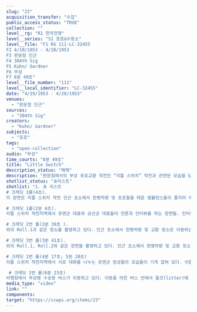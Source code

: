 ```yaml
---
slug: "23"
acquisition_transfer: "수집"
public_access_status: "TRUE"
collection: ""
level__rg: "R1 한국전쟁"
level__series: "S1 포로&수용소"
level__file: "F1 RG 111-LC-32455
F2 4/19/1953 - 4/20/1953
F3 판문점 인근 
F4 304th Sig
F5 Kuhn/ Gardner
F6 무성
F7 6분 49초"
level__file_number: "111"
level__local_identifier: "LC-32455"
date: "4/19/1953 - 4/20/1953"
venues: 
  - "판문점 인근"
sources: 
  - "304th Sig"
creators: 
  - "Kuhn/ Gardner"
subjects: 
  - "포로"
tags: 
  - "open-collection"
audio: "무성"
time_courts: "6분 49초"
title: "Little Switch"
description_status: "해제"
description: "판문점에서의 부상 포로교환 작전인 “리틀 스위치” 작전과 관련된 모습을 담고 있는 여러 영상들 중 하나이다. 전체적으로 부상당한 포로들의 이송 장면을 중심으로 구성되어 있다. 남한의 백선엽, UN군의 클라크(Clark), 맥스웰(Maxwell), 테일러(Taylor) 등의 장성급 지휘관들이 해당 작전을 시찰하거나 언론사와 인터뷰를 하는 모습 역시 눈에 띈다. "
shotlist_status: "숏리스트"
shotlist: "1. 숏 리스트
# 크레딧 1롤(4초). 
이 장면은 리틀 스위치 작전 인근 초소에서 헌병차량 및 포로들을 태운 앰뷸런스들이 줄지어 이동하는 모습으로 시작한다. 이후 장면이 바뀌어 맥스웰(Maxwell), 테일러(Taylor) 등의 장성들이 미군 헌병들을 사열하는 모습들을 길게 보여주고 있다.

# 크레딧 1롤(2분 4초). 
리틀 스위치 작전지역에서 유엔군 대표와 공산군 대표들이 언론과 인터뷰를 하는 장면들. 인터뷰를 마친 대표단들은 각기 차량 편으로 이동하고 있다.

# 크레딧 2번 롤(2분 39초 ). 
위의 Roll.1과 같은 장소를 촬영하고 있다. 인근 초소에서 헌병차량 및 교환 장소로 이동하는 포로들을 태운 앰뷸런스들이 줄지어 이동하는 모습을 촬영하고 있다.

# 크레딧 3번 롤(3분 41초). 
위의 Roll.1, Roll.2와 같은 장면을 촬영하고 있다. 인근 초소에서 헌병차량 및 교환 장소로 이동하는 포로들을 태운 앰뷸런스들이 줄지어 이동하는 모습을 촬영하고 있다.

# 크레딧 1번 롤(4분 17초; 5분 20초)
리틀 스위치 작전지역에서 서로 대화를 나누는 유엔군 장성들의 모습들이 기게 잡혀 있다. 이들은 대화를 마치고 언론사와 인터뷰를 하면서 리틀 스위치 작전에 대한 미국의 입장을 개진하고 있다. 영상에 등장하는 4성 장군은 마크 웨인 클라크로 보인다.

 # 크레딧 1번 롤(6분 23초)
비행장에서 부상병 수송용 버스가 이동하고 있다. 이동을 마친 버스 안에서 들것(litter)에 실린 병사들이 차례로 후송되는 모습을 촬영하였다."
media_type: "video"
link: ""
components: 
target: "https://ccwps.org/items/23"
---
```


